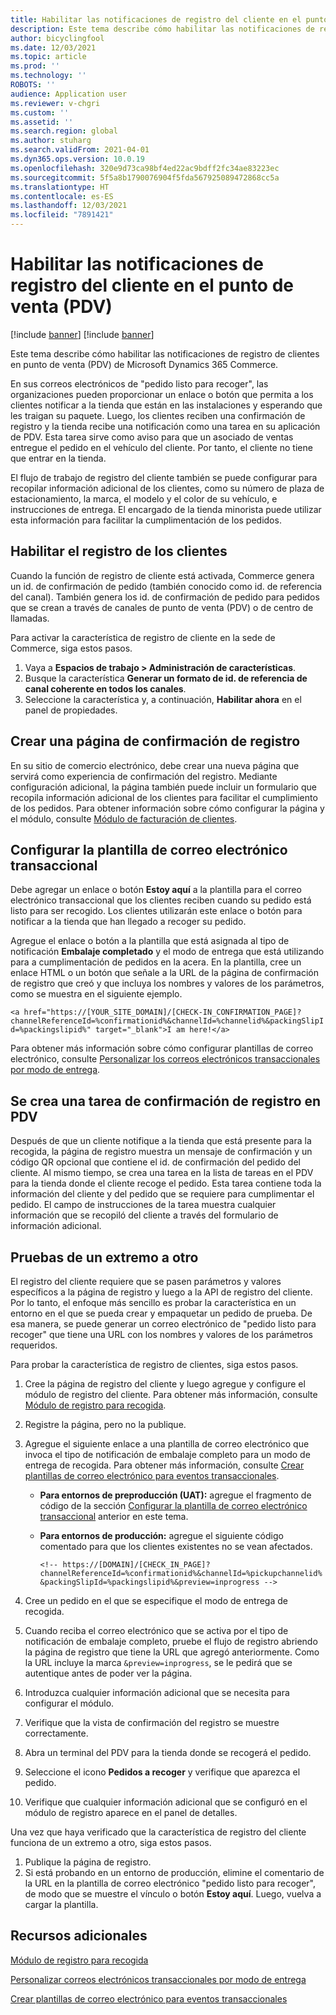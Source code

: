 ```yaml
---
title: Habilitar las notificaciones de registro del cliente en el punto de venta (PDV)
description: Este tema describe cómo habilitar las notificaciones de registro de clientes en punto de venta (PDV) de Microsoft Dynamics 365 Commerce.
author: bicyclingfool
ms.date: 12/03/2021
ms.topic: article
ms.prod: ''
ms.technology: ''
ROBOTS: ''
audience: Application user
ms.reviewer: v-chgri
ms.custom: ''
ms.assetid: ''
ms.search.region: global
ms.author: stuharg
ms.search.validFrom: 2021-04-01
ms.dyn365.ops.version: 10.0.19
ms.openlocfilehash: 320e9d73ca98bf4ed22ac9bdff2fc34ae83223ec
ms.sourcegitcommit: 5f5a8b1790076904f5fda567925089472868cc5a
ms.translationtype: HT
ms.contentlocale: es-ES
ms.lasthandoff: 12/03/2021
ms.locfileid: "7891421"
---
```

# <a name="enable-customer-check-in-notifications-in-point-of-sale-pos"></a>Habilitar las notificaciones de registro del cliente en el punto de venta (PDV)

[!include [banner](includes/banner.md)]
[!include [banner](includes/preview-banner.md)]

Este tema describe cómo habilitar las notificaciones de registro de clientes en punto de venta (PDV) de Microsoft Dynamics 365 Commerce.

En sus correos electrónicos de "pedido listo para recoger", las organizaciones pueden proporcionar un enlace o botón que permita a los clientes notificar a la tienda que están en las instalaciones y esperando que les traigan su paquete. Luego, los clientes reciben una confirmación de registro y la tienda recibe una notificación como una tarea en su aplicación de PDV. Esta tarea sirve como aviso para que un asociado de ventas entregue el pedido en el vehículo del cliente. Por tanto, el cliente no tiene que entrar en la tienda.

El flujo de trabajo de registro del cliente también se puede configurar para recopilar información adicional de los clientes, como su número de plaza de estacionamiento, la marca, el modelo y el color de su vehículo, e instrucciones de entrega. El encargado de la tienda minorista puede utilizar esta información para facilitar la cumplimentación de los pedidos.

## <a name="enable-customer-check-in"></a>Habilitar el registro de los clientes

Cuando la función de registro de cliente está activada, Commerce genera un id. de confirmación de pedido (también conocido como id. de referencia del canal). También genera los id. de confirmación de pedido para pedidos que se crean a través de canales de punto de venta (PDV) o de centro de llamadas. 

Para activar la característica de registro de cliente en la sede de Commerce, siga estos pasos.

1. Vaya a **Espacios de trabajo \> Administración de características**.
2. Busque la característica **Generar un formato de id. de referencia de canal coherente en todos los canales**. 
3. Seleccione la característica y, a continuación, **Habilitar ahora** en el panel de propiedades. 

## <a name="create-a-check-in-confirmation-page"></a>Crear una página de confirmación de registro

En su sitio de comercio electrónico, debe crear una nueva página que servirá como experiencia de confirmación del registro. Mediante configuración adicional, la página también puede incluir un formulario que recopila información adicional de los clientes para facilitar el cumplimiento de los pedidos. Para obtener información sobre cómo configurar la página y el módulo, consulte [Módulo de facturación de clientes](check-in-pickup-module.md).

## <a name="configure-the-transactional-email-template"></a>Configurar la plantilla de correo electrónico transaccional

Debe agregar un enlace o botón **Estoy aquí** a la plantilla para el correo electrónico transaccional que los clientes reciben cuando su pedido está listo para ser recogido. Los clientes utilizarán este enlace o botón para notificar a la tienda que han llegado a recoger su pedido. 

Agregue el enlace o botón a la plantilla que está asignada al tipo de notificación **Embalaje completado** y el modo de entrega que está utilizando para a cumplimentación de pedidos en la acera. En la plantilla, cree un enlace HTML o un botón que señale a la URL de la página de confirmación de registro que creó y que incluya los nombres y valores de los parámetros, como se muestra en el siguiente ejemplo.

`<a href="https://[YOUR_SITE_DOMAIN]/[CHECK-IN_CONFIRMATION_PAGE]?channelReferenceId=%confirmationid%&channelId=%channelid%&packingSlipId=%packingslipid%" target="_blank">I am here!</a>`

Para obtener más información sobre cómo configurar plantillas de correo electrónico, consulte [Personalizar los correos electrónicos transaccionales por modo de entrega](customize-email-delivery-mode.md). 

## <a name="a-check-in-confirmation-task-is-created-in-pos"></a>Se crea una tarea de confirmación de registro en PDV

Después de que un cliente notifique a la tienda que está presente para la recogida, la página de registro muestra un mensaje de confirmación y un código QR opcional que contiene el id. de confirmación del pedido del cliente. Al mismo tiempo, se crea una tarea en la lista de tareas en el PDV para la tienda donde el cliente recoge el pedido. Esta tarea contiene toda la información del cliente y del pedido que se requiere para cumplimentar el pedido. El campo de instrucciones de la tarea muestra cualquier información que se recopiló del cliente a través del formulario de información adicional.

## <a name="end-to-end-testing"></a>Pruebas de un extremo a otro

El registro del cliente requiere que se pasen parámetros y valores específicos a la página de registro y luego a la API de registro del cliente. Por lo tanto, el enfoque más sencillo es probar la característica en un entorno en el que se pueda crear y empaquetar un pedido de prueba. De esa manera, se puede generar un correo electrónico de "pedido listo para recoger" que tiene una URL con los nombres y valores de los parámetros requeridos.

Para probar la característica de registro de clientes, siga estos pasos.

1. Cree la página de registro del cliente y luego agregue y configure el módulo de registro del cliente. Para obtener más información, consulte [Módulo de registro para recogida](check-in-pickup-module.md). 
1. Registre la página, pero no la publique.
1. Agregue el siguiente enlace a una plantilla de correo electrónico que invoca el tipo de notificación de embalaje completo para un modo de entrega de recogida. Para obtener más información, consulte [Crear plantillas de correo electrónico para eventos transaccionales](email-templates-transactions.md).

    - **Para entornos de preproducción (UAT):** agregue el fragmento de código de la sección [Configurar la plantilla de correo electrónico transaccional](#configure-the-transactional-email-template) anterior en este tema.
    - **Para entornos de producción:** agregue el siguiente código comentado para que los clientes existentes no se vean afectados.

        `<!-- https://[DOMAIN]/[CHECK_IN_PAGE]?channelReferenceId=%confirmationid%&channelId=%pickupchannelid%&packingSlipId=%packingslipid%&preview=inprogress -->`

1. Cree un pedido en el que se especifique el modo de entrega de recogida.
1. Cuando reciba el correo electrónico que se activa por el tipo de notificación de embalaje completo, pruebe el flujo de registro abriendo la página de registro que tiene la URL que agregó anteriormente. Como la URL incluye la marca `&preview=inprogress`, se le pedirá que se autentique antes de poder ver la página.
1. Introduzca cualquier información adicional que se necesita para configurar el módulo.
1. Verifique que la vista de confirmación del registro se muestre correctamente.
1. Abra un terminal del PDV para la tienda donde se recogerá el pedido.
1. Seleccione el icono **Pedidos a recoger** y verifique que aparezca el pedido.
1. Verifique que cualquier información adicional que se configuró en el módulo de registro aparece en el panel de detalles.

Una vez que haya verificado que la característica de registro del cliente funciona de un extremo a otro, siga estos pasos.

1. Publique la página de registro.
1. Si está probando en un entorno de producción, elimine el comentario de la URL en la plantilla de correo electrónico "pedido listo para recoger", de modo que se muestre el vínculo o botón **Estoy aquí**. Luego, vuelva a cargar la plantilla.

## <a name="additional-resources"></a>Recursos adicionales

[Módulo de registro para recogida](check-in-pickup-module.md)

[Personalizar correos electrónicos transaccionales por modo de entrega](customize-email-delivery-mode.md)

[Crear plantillas de correo electrónico para eventos transaccionales](email-templates-transactions.md)
